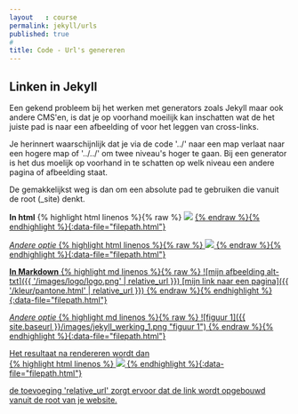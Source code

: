 ```yaml
---
layout   : course
permalink: jekyll/urls
published: true
#
title: Code - Url's genereren
---
```


## Linken in Jekyll

Een gekend probleem bij het werken met generators zoals Jekyll maar ook andere CMS'en, is dat je op voorhand moeilijk kan inschatten wat de het juiste pad is naar een afbeelding of voor het leggen van cross-links.

Je herinnert waarschijnlijk dat je via de code '../' naar een map verlaat naar een hogere map of '../../' om twee niveau's hoger te gaan. Bij een generator is het dus moelijk op voorhand in te schatten op welk niveau een andere pagina of afbeelding staat.

De gemakkelijkst weg is dan om een absolute pad te gebruiken die vanuit de root (_site) denkt.

**In html**
{% highlight html linenos %}{% raw %}
    <img src="{{ '/images/logo/logo.png' | relative_url }}">
    <a href="{{ '/kleur/pantone.html' | relative_url }}">
{% endraw %}{% endhighlight %}{:data-file="filepath.html"}

*Andere optie*
{% highlight html linenos %}{% raw %}
    <img src="{{ site.baseurl }}/images/logo/logo.png">
    <a href="{{ site.baseurl }}/kleur/pantone.html">
{% endraw %}{% endhighlight %}{:data-file="filepath.html"}


**In Markdown**
{% highlight md linenos %}{% raw %}
    ![mijn afbeelding alt-txt]({{ '/images/logo/logo.png' | relative_url }})
    [mijn link naar een pagina]({{ '/kleur/pantone.html' | relative_url }})
{% endraw %}{% endhighlight %}{:data-file="filepath.html"}

*Andere optie*
{% highlight md linenos %}{% raw %}
    ![figuur 1]({{ site.baseurl }}/images/jekyll_werking_1.png "figuur 1")
{% endraw %}{% endhighlight %}{:data-file="filepath.html"}


Het resultaat na rendereren wordt dan  
{% highlight html linenos %}
    <img src="{{ '/images/logo/logo.png' | relative_url }}">
    <a href="{{ '/kleur/pantone.html' | relative_url }}">
{% endhighlight %}{:data-file="filepath.html"}

de toevoeging 'relative_url' zorgt ervoor dat de link wordt opgebouwd vanuit de root van je website.